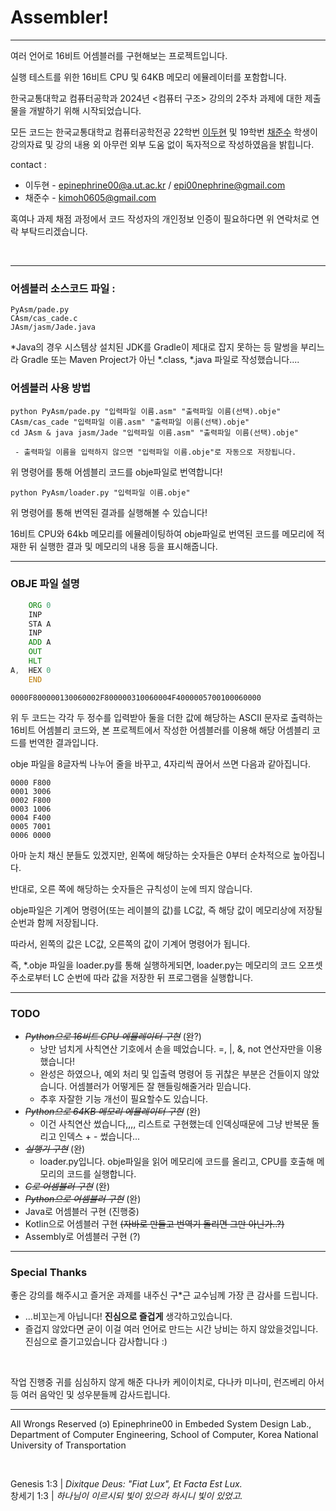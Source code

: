 <h1>Assembler!</h1>

------------------------------

여러 언어로 16비트 어셈블러를 구현해보는 프로젝트입니다. 

실행 테스트를 위한 16비트 CPU 및 64KB 메모리 에뮬레이터를 포함합니다.

한국교통대학교 컴퓨터공학과 2024년 <컴퓨터 구조> 강의의 2주차 과제에 대한 제출물을 개발하기 위해 시작되었습니다. 

모든 코드는 한국교통대학교 컴퓨터공학전공 22학번 <a  href="https://github.com/Epinephrine00">이두현</a> 및 19학번 <a href="https://github.com/PuSuu">채준수</a> 학생이 강의자료 및 강의 내용 외 아무런 외부 도움 없이 독자적으로 작성하였음을 밝힙니다. 

contact : 

- 이두현 - epinephrine00@a.ut.ac.kr / epi00nephrine@gmail.com
- 채준수 - kimoh0605@gmail.com

혹여나 과제 채점 과정에서 코드 작성자의 개인정보 인증이 필요하다면 위 연락처로 연락 부탁드리겠습니다. 

<br/>

--------------------------------

### 어셈블러 소스코드 파일 :

```
PyAsm/pade.py
CAsm/cas_cade.c
JAsm/jasm/Jade.java
```
*Java의 경우 시스템상 설치된 JDK를 Gradle이 제대로 잡지 못하는 등 말썽을 부리느라 Gradle 또는 Maven Project가 아닌 *.class, *.java 파일로 작성했습니다.... 

### 어셈블러 사용 방법

```
python PyAsm/pade.py "입력파일 이름.asm" "출력파일 이름(선택).obje"
CAsm/cas_cade "입력파일 이름.asm" "출력파일 이름(선택).obje"
cd JAsm & java jasm/Jade "입력파일 이름.asm" "출력파일 이름(선택).obje"

 - 출력파일 이름을 입력하지 않으면 "입력파일 이름.obje"로 자동으로 저장됩니다. 
```

위 명령어를 통해 어셈블리 코드를 obje파일로 번역합니다!

```
python PyAsm/loader.py "입력파일 이름.obje"
```
위 명령어를 통해 번역된 결과를 실행해볼 수 있습니다!

16비트 CPU와 64kb 메모리를 에뮬레이팅하여 obje파일로 번역된 코드를 메모리에 적재한 뒤 실행한 결과 및 메모리의 내용 등을 표시해줍니다. 

--------------------------------


### OBJE 파일 설명


```add2nums.asm
    ORG 0
    INP
    STA A
    INP
    ADD A
    OUT
    HLT
A,  HEX 0
    END
```

```add2nums.obje
0000F800000130060002F800000310060004F4000005700100060000
```

위 두 코드는 각각 두 정수를 입력받아 둘을 더한 값에 해당하는 ASCII 문자로 출력하는 16비트 어셈블리 코드와, 본 프로젝트에서 작성한 어셈블러를 이용해 해당 어셈블리 코드를 번역한 결과입니다. 


obje 파일을 8글자씩 나누어 줄을 바꾸고, 4자리씩 끊어서 쓰면 다음과 같아집니다. 

```add2nums.obje
0000 F800
0001 3006
0002 F800
0003 1006
0004 F400
0005 7001
0006 0000
```

아마 눈치 채신 분들도 있겠지만, 왼쪽에 해당하는 숫자들은 0부터 순차적으로 높아집니다. 

반대로, 오른 쪽에 해당하는 숫자들은 규칙성이 눈에 띄지 않습니다. 

obje파일은 기계어 명령어(또는 레이블의 값)를 LC값, 즉 해당 값이 메모리상에 저장될 순번과 함께 저장됩니다. 

따라서, 왼쪽의 값은 LC값, 오른쪽의 값이 기계어 명령어가 됩니다. 

즉, *.obje 파일을 loader.py를 통해 실행하게되면, loader.py는 메모리의 코드 오프셋 주소로부터 LC 순번에 따라 값을 저장한 뒤 프로그램을 실행합니다. 

--------------------------------

### TODO

 - <i> ~~Python으로 16비트 CPU 에뮬레이터 구현~~ </i> (완?)
    - 낭만 넘치게 사칙연산 기호에서 손을 떼었습니다. =, |, &, not 연산자만을 이용했습니다!
    - 완성은 하였으나, 예외 처리 및 입출력 명령어 등 귀찮은 부분은 건들이지 않았습니다. 어셈블러가 어떻게든 잘 핸들링해줄거라 믿습니다. 
    - 추후 자잘한 기능 개선이 필요할수도 있습니다. 
 - <i> ~~Python으로 64KB 메모리 에뮬레이터 구현~~ </i> (완)
    - 이건 사칙연산 썼습니다,,,, 리스트로 구현했는데 인덱싱때문에 그냥 반복문 돌리고 인덱스 + - 썼습니다... 
 - <i> ~~실행기 구현~~ </i> (완)
    - loader.py입니다. obje파일을 읽어 메모리에 코드를 올리고, CPU를 호출해 메모리의 코드를 실행합니다. 
 - <i> ~~C로 어셈블러 구현~~ </i> (완)
 - <i> ~~Python으로 어셈블러 구현~~ </i> (완)
 - Java로 어셈블러 구현 (진행중)
 - Kotlin으로 어셈블러 구현 ~~(자바로 만들고 번역기 돌리면 그만 아닌가..?)~~
 - Assembly로 어셈블러 구현 (?)

--------------------------------

### Special Thanks

좋은 강의를 해주시고 즐거운 과제를 내주신 구*근 교수님께 가장 큰 감사를 드립니다. 

 - ...비꼬는게 아닙니다! __진심으로 즐겁게__ 생각하고있습니다.
 - 즐겁지 않았다면 굳이 이걸 여러 언어로 만드는 시간 낭비는 하지 않았을것입니다. 진심으로 즐기고있습니다 감사합니다 :)

<br/>

작업 진행중 귀를 심심하지 않게 해준 다나카 케이이치로, 다나카 미나미, 런즈베리 아서 등 여러 음악인 및 성우분들께 감사드립니다. 

----------------------------------

All Wrongs Reserved (ɔ) Epinephrine00 in Embeded System Design Lab., Department of Computer Engineering, School of Computer, Korea National University of Transportation

<br/>

Genesis 1:3  |  _Dixitque Deus: "Fiat Lux", Et Facta Est Lux._  
창세기 1:3  |  _하나님이 이르시되 빛이 있으라 하시니 빛이 있었고._